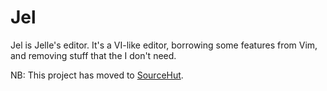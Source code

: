 Jel
===

Jel is Jelle's editor. It's a VI-like editor, borrowing some features
from Vim, and removing stuff that the I don't need.

NB: This project has moved to [SourceHut](https://git.sr.ht/~jelle/jel).
